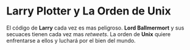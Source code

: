 Larry Plotter y La Orden de Unix
================================

El código de **Larry** cada vez es mas peligroso.
**Lord Ballmermort** y sus secuaces tienen cada vez mas *retweets*.
La orden de **Unix** quiere enfrentarse a ellos y luchará por el bien del mundo.


